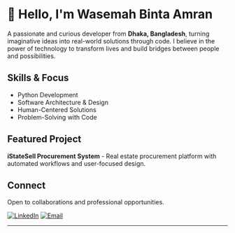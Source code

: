 # 👋 Hello, I'm Wasemah Binta Amran

A passionate and curious developer from **Dhaka, Bangladesh**, turning imaginative ideas into real-world solutions through code. I believe in the power of technology to transform lives and build bridges between people and possibilities.

## Skills & Focus
- Python Development
- Software Architecture & Design
- Human-Centered Solutions
- Problem-Solving with Code

## Featured Project
**iStateSell Procurement System** - Real estate procurement platform with automated workflows and user-focused design.

## Connect
Open to collaborations and professional opportunities.

[![LinkedIn](https://img.shields.io/badge/-LinkedIn-0A66C2?style=for-the-badge&logo=linkedin)]((https://www.linkedin.com/in/wasemah-binta-amran/))
[![Email](https://img.shields.io/badge/-Email-D14836?style=for-the-badge&logo=gmail)](mailto:wasemah2021@gmail.com)

---

